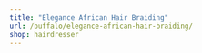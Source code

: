 ```yaml
---
title: "Elegance African Hair Braiding"
url: /buffalo/elegance-african-hair-braiding/
shop: hairdresser
---
```

